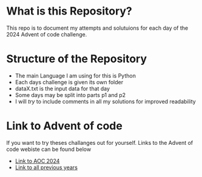 # What is this Repository?
This repo is to document my attempts and solutuions for each day of the 2024 Advent of code challenge.



# Structure of the Repository
- The main Language I am using for this is Python
- Each days challenge is given its own folder
- dataX.txt is the input data for that day
- Some days may be split into parts p1 and p2
- I will *try* to include comments in all my solutions for improved readability

# Link to Advent of code
If you want to try theses challanges out for yourself. Links to the Advent of code webiste can be found below
- [Link to AOC 2024](https://adventofcode.com/)
- [Link to all previous years](https://adventofcode.com/2024/events)
